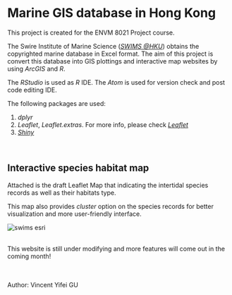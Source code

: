 # Marine GIS database in Hong Kong
This project is created for the ENVM 8021 Project course.

The Swire Institute of Marine Science ([*SWIMS @HKU*](https://www.swims.hku.hk/)) obtains the copyrighted marine database in Excel format. The aim of this project is convert this database into GIS plottings and interactive map websites by using *ArcGIS* and *R*.

The *RStudio* is used as *R* IDE. The *Atom* is used for version check and post code editing IDE.

The following packages are used:
  1. *dplyr*
  2. *Leaflet*, *Leaflet.extras*. For more info, please check [*Leaflet*](https://github.com/rstudio/leaflet)
  3. [*Shiny*](https://github.com/rstudio/shiny)

<br>

## Interactive species habitat map
Attached is the draft Leaflet Map that indicating the intertidal species records as well as their habitats type.

This map also provides *cluster* option on the species records for better visualization and more user-friendly interface.


![swims esri](https://user-images.githubusercontent.com/16004725/57995778-78476880-7af6-11e9-9ff0-dce2b2d93380.png)

<br>
This website is still under modifying and more features will come out in the coming month!
<br><br><br>

Author: Vincent Yifei GU

